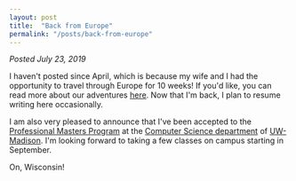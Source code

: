 ```yaml
---
layout: post
title:  "Back from Europe"
permalink: "/posts/back-from-europe"
---
```


*Posted July 23, 2019*

I haven't posted since April, which is because my wife and I had the opportunity to travel through Europe for 10 weeks! If you'd like, you can read more about our adventures [here](http://www.traceyandtom.com/europe-2019). Now that I'm back, I plan to resume writing here occasionally.

I am also very pleased to announce that I've been accepted to the [Professional Masters Program](https://www.cs.wisc.edu/graduate/professional-masters-program-2/) at the [Computer Science department](https://www.cs.wisc.edu/) of [UW-Madison](https://www.wisc.edu/). I'm looking forward to taking a few classes on campus  starting in September.

On, Wisconsin!
